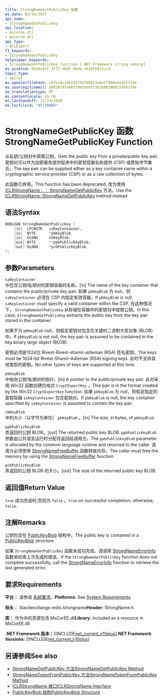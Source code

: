 ```yaml
---
title: StrongNameGetPublicKey 函数
ms.date: 03/30/2017
api_name:
- StrongNameGetPublicKey
api_location:
- mscoree.dll
- mscorsn.dll
api_type:
- DLLExport
f1_keywords:
- StrongNameGetPublicKey
helpviewer_keywords:
- StrongNameGetPublicKey function [.NET Framework strong naming]
ms.assetid: 5b58c87f-3f72-40df-9b9a-291076931cc3
topic_type:
- apiref
ms.openlocfilehash: c97cc0c1d4c022583d0823abeff998e2ed5f719e
ms.sourcegitcommit: d8020797a6657d0fbbdff362b80300815f682f94
ms.translationtype: MT
ms.contentlocale: zh-CN
ms.lasthandoff: 11/24/2020
ms.locfileid: "95710969"
---
```

# <a name="strongnamegetpublickey-function"></a><span data-ttu-id="a1d87-102">StrongNameGetPublicKey 函数</span><span class="sxs-lookup"><span data-stu-id="a1d87-102">StrongNameGetPublicKey Function</span></span>

<span data-ttu-id="a1d87-103">从私钥/公钥对中获取公钥。</span><span class="sxs-lookup"><span data-stu-id="a1d87-103">Gets the public key from a private/public key pair.</span></span> <span data-ttu-id="a1d87-104">密钥对可以作为加密服务提供程序中的密钥容器名称提供 (CSP) 或原始字节集合。</span><span class="sxs-lookup"><span data-stu-id="a1d87-104">The key pair can be supplied either as a key container name within a cryptographic service provider (CSP) or as a raw collection of bytes.</span></span>  
  
 <span data-ttu-id="a1d87-105">此函数已弃用。</span><span class="sxs-lookup"><span data-stu-id="a1d87-105">This function has been deprecated.</span></span> <span data-ttu-id="a1d87-106">改为使用 [ICLRStrongName：： StrongNameGetPublicKey](../hosting/iclrstrongname-strongnamegetpublickey-method.md) 方法。</span><span class="sxs-lookup"><span data-stu-id="a1d87-106">Use the [ICLRStrongName::StrongNameGetPublicKey](../hosting/iclrstrongname-strongnamegetpublickey-method.md) method instead.</span></span>  
  
## <a name="syntax"></a><span data-ttu-id="a1d87-107">语法</span><span class="sxs-lookup"><span data-stu-id="a1d87-107">Syntax</span></span>  
  
```cpp  
BOOLEAN StrongNameGetPublicKey (
    [in]  LPCWSTR   szKeyContainer,  
    [in]  BYTE      *pbKeyBlob,  
    [in]  ULONG     cbKeyBlob,  
    [out] BYTE      **ppbPublicKeyBlob,  
    [out] ULONG     *pcbPublicKeyBlob  
);  
```  
  
## <a name="parameters"></a><span data-ttu-id="a1d87-108">参数</span><span class="sxs-lookup"><span data-stu-id="a1d87-108">Parameters</span></span>  

 `szKeyContainer`  
 <span data-ttu-id="a1d87-109">中包含公钥/私钥对的密钥容器的名称。</span><span class="sxs-lookup"><span data-stu-id="a1d87-109">[in] The name of the key container that contains the public/private key pair.</span></span> <span data-ttu-id="a1d87-110">如果 `pbKeyBlob` 为 null，则 `szKeyContainer` 必须在 CSP 内指定有效容器。</span><span class="sxs-lookup"><span data-stu-id="a1d87-110">If `pbKeyBlob` is null, `szKeyContainer` must specify a valid container within the CSP.</span></span> <span data-ttu-id="a1d87-111">在这种情况下， `StrongNameGetPublicKey` 从存储在容器中的密钥对中提取公钥。</span><span class="sxs-lookup"><span data-stu-id="a1d87-111">In this case, `StrongNameGetPublicKey` extracts the public key from the key pair stored in the container.</span></span>  
  
 <span data-ttu-id="a1d87-112">如果不为 `pbKeyBlob` null，则假定密钥对包含在关键的二进制大型对象 (BLOB) 中。</span><span class="sxs-lookup"><span data-stu-id="a1d87-112">If `pbKeyBlob` is not null, the key pair is assumed to be contained in the key binary large object (BLOB).</span></span>  
  
 <span data-ttu-id="a1d87-113">密钥必须是1024位 Rivest-Rivest-shamir-adleman (RSA) 签名密钥。</span><span class="sxs-lookup"><span data-stu-id="a1d87-113">The keys must be 1024-bit Rivest-Shamir-Adleman (RSA) signing keys.</span></span> <span data-ttu-id="a1d87-114">此时不支持其他类型的密钥。</span><span class="sxs-lookup"><span data-stu-id="a1d87-114">No other types of keys are supported at this time.</span></span>  
  
 `pbKeyBlob`  
 <span data-ttu-id="a1d87-115">中指向公钥/私钥对的指针。</span><span class="sxs-lookup"><span data-stu-id="a1d87-115">[in] A pointer to the public/private key pair.</span></span> <span data-ttu-id="a1d87-116">此对采用 Win32 函数创建的格式 `CryptExportKey` 。</span><span class="sxs-lookup"><span data-stu-id="a1d87-116">This pair is in the format created by the Win32 `CryptExportKey` function.</span></span> <span data-ttu-id="a1d87-117">如果 `pbKeyBlob` 为 null，则假定指定的密钥容器 `szKeyContainer` 包含密钥对。</span><span class="sxs-lookup"><span data-stu-id="a1d87-117">If `pbKeyBlob` is null, the key container specified by `szKeyContainer` is assumed to contain the key pair.</span></span>  
  
 `cbKeyBlob`  
 <span data-ttu-id="a1d87-118">中的大小（以字节为单位） `pbKeyBlob` 。</span><span class="sxs-lookup"><span data-stu-id="a1d87-118">[in] The size, in bytes, of `pbKeyBlob`.</span></span>  
  
 `ppbPublicKeyBlob`  
 <span data-ttu-id="a1d87-119">弄返回的公钥 BLOB。</span><span class="sxs-lookup"><span data-stu-id="a1d87-119">[out] The returned public key BLOB.</span></span> <span data-ttu-id="a1d87-120">`ppbPublicKeyBlob`参数由公共语言运行时分配并返回给调用方。</span><span class="sxs-lookup"><span data-stu-id="a1d87-120">The `ppbPublicKeyBlob` parameter is allocated by the common language runtime and returned to the caller.</span></span> <span data-ttu-id="a1d87-121">调用方必须使用 [StrongNameFreeBuffer](strongnamefreebuffer-function.md) 函数释放内存。</span><span class="sxs-lookup"><span data-stu-id="a1d87-121">The caller must free the memory by using the [StrongNameFreeBuffer](strongnamefreebuffer-function.md) function.</span></span>  
  
 `pcbPublicKeyBlob`  
 <span data-ttu-id="a1d87-122">弄返回的公钥 BLOB 的大小。</span><span class="sxs-lookup"><span data-stu-id="a1d87-122">[out] The size of the returned public key BLOB.</span></span>  
  
## <a name="return-value"></a><span data-ttu-id="a1d87-123">返回值</span><span class="sxs-lookup"><span data-stu-id="a1d87-123">Return Value</span></span>  

 <span data-ttu-id="a1d87-124">`true` 成功完成时;否则为 `false` 。</span><span class="sxs-lookup"><span data-stu-id="a1d87-124">`true` on successful completion; otherwise, `false`.</span></span>  
  
## <a name="remarks"></a><span data-ttu-id="a1d87-125">注解</span><span class="sxs-lookup"><span data-stu-id="a1d87-125">Remarks</span></span>  

 <span data-ttu-id="a1d87-126">公钥包含在 [PublicKeyBlob](publickeyblob-structure.md) 结构中。</span><span class="sxs-lookup"><span data-stu-id="a1d87-126">The public key is contained in a [PublicKeyBlob](publickeyblob-structure.md) structure.</span></span>  
  
 <span data-ttu-id="a1d87-127">如果 `StrongNameGetPublicKey` 函数未成功完成，请调用 [StrongNameErrorInfo](strongnameerrorinfo-function.md) 函数来检索上次生成的错误。</span><span class="sxs-lookup"><span data-stu-id="a1d87-127">If the `StrongNameGetPublicKey` function does not complete successfully, call the [StrongNameErrorInfo](strongnameerrorinfo-function.md) function to retrieve the last generated error.</span></span>  
  
## <a name="requirements"></a><span data-ttu-id="a1d87-128">要求</span><span class="sxs-lookup"><span data-stu-id="a1d87-128">Requirements</span></span>  

 <span data-ttu-id="a1d87-129">**平台：** 请参阅 [系统要求](../../get-started/system-requirements.md)。</span><span class="sxs-lookup"><span data-stu-id="a1d87-129">**Platforms:** See [System Requirements](../../get-started/system-requirements.md).</span></span>  
  
 <span data-ttu-id="a1d87-130">**标头：** Stackexchange.redis.strongname</span><span class="sxs-lookup"><span data-stu-id="a1d87-130">**Header:** StrongName.h</span></span>  
  
 <span data-ttu-id="a1d87-131">**库：** 作为中的资源包含 MsCorEE.dll</span><span class="sxs-lookup"><span data-stu-id="a1d87-131">**Library:** Included as a resource in MsCorEE.dll</span></span>  
  
 <span data-ttu-id="a1d87-132">**.NET Framework 版本：**[!INCLUDE[net_current_v10plus](../../../../includes/net-current-v10plus-md.md)]</span><span class="sxs-lookup"><span data-stu-id="a1d87-132">**.NET Framework Versions:** [!INCLUDE[net_current_v10plus](../../../../includes/net-current-v10plus-md.md)]</span></span>  
  
## <a name="see-also"></a><span data-ttu-id="a1d87-133">另请参阅</span><span class="sxs-lookup"><span data-stu-id="a1d87-133">See also</span></span>

- [<span data-ttu-id="a1d87-134">StrongNameGetPublicKey 方法</span><span class="sxs-lookup"><span data-stu-id="a1d87-134">StrongNameGetPublicKey Method</span></span>](../hosting/iclrstrongname-strongnamegetpublickey-method.md)
- [<span data-ttu-id="a1d87-135">StrongNameTokenFromPublicKey 方法</span><span class="sxs-lookup"><span data-stu-id="a1d87-135">StrongNameTokenFromPublicKey Method</span></span>](../hosting/iclrstrongname-strongnametokenfrompublickey-method.md)
- [<span data-ttu-id="a1d87-136">ICLRStrongName 接口</span><span class="sxs-lookup"><span data-stu-id="a1d87-136">ICLRStrongName Interface</span></span>](../hosting/iclrstrongname-interface.md)
- [<span data-ttu-id="a1d87-137">PublicKeyBlob 结构</span><span class="sxs-lookup"><span data-stu-id="a1d87-137">PublicKeyBlob Structure</span></span>](publickeyblob-structure.md)

